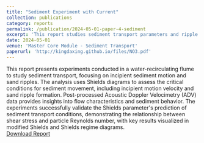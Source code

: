 ```yaml
---
title: "Sediment Experiment with Current"
collection: publications
category: reports
permalink: /publication/2024-05-01-paper-4-sediment
excerpt: 'This report studies sediment transport parameters and ripple formation through flume experiments using Shields region diagrams.'
date: 2024-05-01
venue: 'Master Core Module - Sediment Transport'
paperurl: 'http://kingdaxing.github.io/files/NO3.pdf'
---
```


This report presents experiments conducted in a water-recirculating flume to study sediment transport, focusing on incipient sediment motion and sand ripples. The analysis uses Shields diagrams to assess the critical conditions for sediment movement, including incipient motion velocity and sand ripple formation. Post-processed Acoustic Doppler Velocimetry (ADV) data provides insights into flow characteristics and sediment behavior. The experiments successfully validate the Shields parameter's prediction of sediment transport conditions, demonstrating the relationship between shear stress and particle Reynolds number, with key results visualized in modified Shields and Shields regime diagrams. <br/>
[Download Report](http://kingdaxing.github.io/files/NO3.pdf)
